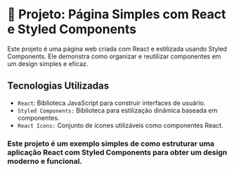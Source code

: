 # 📘 Projeto: Página Simples com React e Styled Components

Este projeto é uma página web criada com React e estilizada usando Styled Components. Ele demonstra como organizar e reutilizar componentes em um design simples e eficaz.

## Tecnologias Utilizadas

- `React`: Biblioteca JavaScript para construir interfaces de usuário.
- `Styled Components:` Biblioteca para estilização dinâmica baseada em componentes.
- `React Icons:` Conjunto de ícones utilizáveis como componentes React.

### Este projeto é um exemplo simples de como estruturar uma aplicação React com Styled Components para obter um design moderno e funcional. 